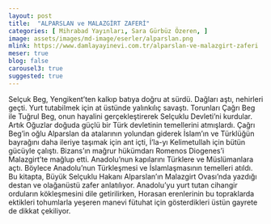```yaml
---
layout: post
title:  "ALPARSLAN ve MALAZGİRT ZAFERİ"
categories: [ Mihrabad Yayınları, Sara Gürbüz Özeren, ]
image: assets/images/md-image/eserler/alparslan.png
mlink: https://www.damlayayinevi.com.tr/alparslan-ve-malazgirt-zaferi
meser: true
blog: false
carousel3: true
suggested: true
---
```


Selçuk Beg, Yengikent’ten kalkıp batıya doğru at sürdü. Dağları aştı, nehirleri geçti. Yurt tutabilmek için at üstünde yalınkılıç savaştı. Torunları Çağrı Beg ile Tuğrul Beg, onun hayalini gerçekleştirerek Selçuklu Devleti’ni kurdular. Ar­tık Oğuzlar doğuda güçlü bir Türk devletinin temellerini atmışlardı.
Çağrı Beg’in oğlu Alparslan da atalarının yolundan giderek İslam’ın ve Türklüğün bayrağını daha ileriye ta­şımak için ant içti, İ’la-yı Kelimetullah için bütün gücüyle çalıştı. Bizans’ın mağrur hükümdarı Romenos Diogenes’i Malazgirt’te mağlup etti. Anadolu’nun kapılarını Türklere ve Müslümanlara açtı.
Böylece Anadolu’nun Türkleşmesi ve İslamlaşmasının temelleri atıldı. Bu kitapta, Büyük Selçuklu Hakanı Alpars­lan’ın Malazgirt Ovası’nda yazdığı destan ve olağanüstü zafer anlatılıyor. Anadolu’yu yurt tutan cihangir orduların kökleşmesini dile getirilirken, Horasan erenlerinin bu top­raklarda ektikleri tohumlarla yeşeren manevi fütuhat için gösterdikleri üstün gayrete de dikkat çekiliyor.